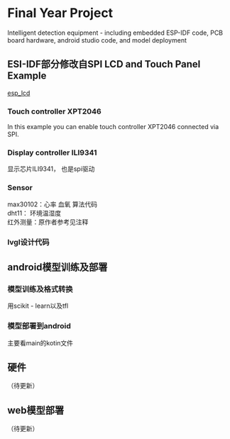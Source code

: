 # Final Year Project
 Intelligent detection equipment - including embedded ESP-IDF code, PCB board hardware, android studio code, and model deployment
## ESI-IDF部分修改自SPI LCD and Touch Panel Example
[esp_lcd](https://docs.espressif.com/projects/esp-idf/en/latest/esp32/api-reference/peripherals/lcd.html)
### Touch controller XPT2046
In this example you can enable touch controller XPT2046 connected via SPI. 
### Display controller ILI9341
显示芯片ILI9341， 也是spi驱动
### Sensor
max30102：心率 血氧 算法代码   
dht11： 环境温湿度   
红外测量：原作者参考见注释   
### lvgl设计代码

## android模型训练及部署
###  模型训练及格式转换
用scikit - learn以及tfl
### 模型部署到android
主要看main的kotin文件

## 硬件
（待更新）

## web模型部署
（待更新）

